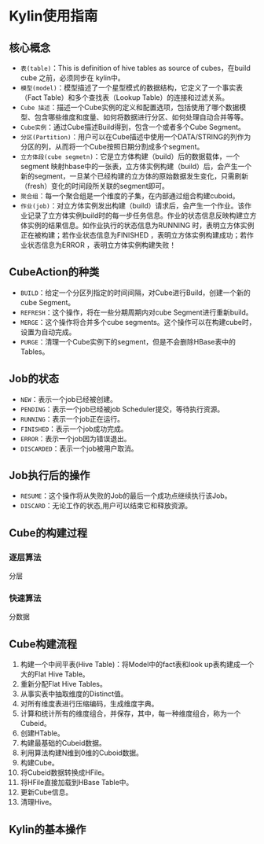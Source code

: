 # Kylin使用指南

## 核心概念

* `表(table)`：This is definition of hive tables as source of cubes，在build cube 之前，必须同步在 kylin中。
* `模型(model)`：模型描述了一个星型模式的数据结构，它定义了一个事实表（Fact Table）和多个查找表（Lookup Table）的连接和过滤关系。
* `Cube 描述`：描述一个Cube实例的定义和配置选项，包括使用了哪个数据模型、包含哪些维度和度量、如何将数据进行分区、如何处理自动合并等等。
* `Cube实例`：通过Cube描述Build得到，包含一个或者多个Cube Segment。
* `分区(Partition)`：用户可以在Cube描述中使用一个DATA/STRING的列作为分区的列，从而将一个Cube按照日期分割成多个segment。
* `立方体段(cube segmetn)`：它是立方体构建（build）后的数据载体，一个 segment 映射hbase中的一张表，立方体实例构建（build）后，会产生一个新的segment，一旦某个已经构建的立方体的原始数据发生变化，只需刷新（fresh）变化的时间段所关联的segment即可。
* `聚合组`：每一个聚合组是一个维度的子集，在内部通过组合构建cuboid。
* `作业(job)`：对立方体实例发出构建（build）请求后，会产生一个作业。该作业记录了立方体实例build时的每一步任务信息。作业的状态信息反映构建立方体实例的结果信息。如作业执行的状态信息为RUNNING 时，表明立方体实例正在被构建；若作业状态信息为FINISHED ，表明立方体实例构建成功；若作业状态信息为ERROR ，表明立方体实例构建失败！

## CubeAction的种类

* `BUILD`：给定一个分区列指定的时间间隔，对Cube进行Build，创建一个新的cube Segment。
* `REFRESH`：这个操作，将在一些分期周期内对cube Segment进行重新build。
* `MERGE`：这个操作将合并多个cube segments。这个操作可以在构建cube时，设置为自动完成。
* `PURGE`：清理一个Cube实例下的segment，但是不会删除HBase表中的Tables。

## Job的状态

* `NEW`：表示一个job已经被创建。
* `PENDING`：表示一个job已经被job Scheduler提交，等待执行资源。
* `RUNNING`：表示一个job正在运行。
* `FINISHED`：表示一个job成功完成。
* `ERROR`：表示一个job因为错误退出。
* `DISCARDED`：表示一个job被用户取消。

## Job执行后的操作

* `RESUME`：这个操作将从失败的Job的最后一个成功点继续执行该Job。
* `DISCARD`：无论工作的状态,用户可以结束它和释放资源。

## Cube的构建过程

### 逐层算法
分层

### 快速算法
分数据

## Cube构建流程
1. 构建一个中间平表(Hive Table)：将Model中的fact表和look up表构建成一个大的Flat Hive Table。
2. 重新分配Flat Hive Tables。
3. 从事实表中抽取维度的Distinct值。
4. 对所有维度表进行压缩编码，生成维度字典。
5. 计算和统计所有的维度组合，并保存，其中，每一种维度组合，称为一个Cubeid。
6. 创建HTable。
7. 构建最基础的Cubeid数据。
8. 利用算法构建N维到0维的Cuboid数据。
9. 构建Cube。
10. 将Cubeid数据转换成HFile。
11. 将HFile直接加载到HBase Table中。
12. 更新Cube信息。
13. 清理Hive。

## Kylin的基本操作


 
 
 
 
 